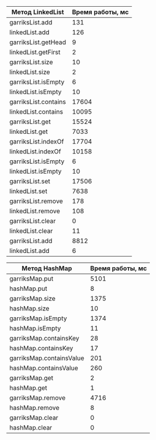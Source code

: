 | Метод LinkedList     | Время работы, мс |
|----------------------|------------------|
| garriksList.add      | 131              |
| linkedList.add       | 126              |
| garriksList.getHead  | 9                |
| linkedList.getFirst  | 2                |
| garriksList.size     | 10               |
| linkedList.size      | 2                |
| garriksList.isEmpty  | 6                |
| linkedList.isEmpty   | 10               |
| garriksList.contains | 17604            |
| linkedList.contains  | 10095            |
| garriksList.get      | 15524            |
| linkedList.get       | 7033             |
| garriksList.indexOf  | 17704            |
| linkedList.indexOf   | 10158            |
| garriksList.isEmpty  | 6                |
| linkedList.isEmpty   | 10               |
| garriksList.set      | 17506            |
| linkedList.set       | 7638             |
| garriksList.remove   | 178              |
| linkedList.remove    | 108              |
| garriksList.clear    | 0                |
| linkedList.clear     | 11               |
| garriksList.add      | 8812             |
| linkedList.add       | 6                |


| Метод HashMap            | Время работы, мс |
|--------------------------|------------------|
| garriksMap.put           | 5101             |
| hashMap.put              | 8                |
| garriksMap.size          | 1375             |
| hashMap.size             | 10               |
| garriksMap.isEmpty       | 1374             |
| hashMap.isEmpty          | 11               |
| garriksMap.containsKey   | 28               |
| hashMap.containsKey      | 17               |
| garriksMap.containsValue | 201              |
| hashMap.containsValue    | 260              |
| garriksMap.get           | 2                |
| hashMap.get              | 1                |
| garriksMap.remove        | 4716             |
| hashMap.remove           | 8                |
| garriksMap.clear         | 0                |
| hashMap.clear            | 0                |

